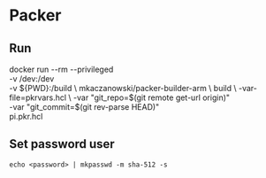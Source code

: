 # Packer

## Run

docker run --rm --privileged \
    -v /dev:/dev \
    -v ${PWD}:/build \
    mkaczanowski/packer-builder-arm \
        build \
        -var-file=pkrvars.hcl \
        -var "git_repo=$(git remote get-url origin)" \
        -var "git_commit=$(git rev-parse HEAD)" \
        pi.pkr.hcl

## Set password user

`echo <password> | mkpasswd -m sha-512 -s`

